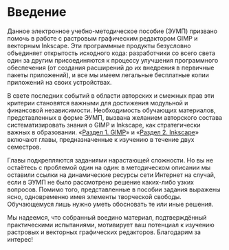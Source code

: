 # Введение

Данное электронное учебно-методическое пособие (ЭУМП) призвано помочь в работе с растровым графическим редактором GIMP и векторным Inkscape. Эти программные продукты безусловно объединяет открытость исходного кода: разработчики со всего света один за другим присоединяются к процессу улучшения программного обеспечения (от создания расширений до их внедрения в первичные пакеты приложений), и все мы имеем легальные бесплатные копии приложений на своих устройствах.

В свете последних событий в области авторских и смежных прав эти критерии становятся важными для достижения модульной и финансовой независимости. Необходимость обучающих материалов, представленных в форме ЭУМП, вызвана желанием авторского состава систематизировать знания о GIMP и Inkscape, как стратегически важных в образовании. «[Раздел 1. GIMP](gimp/1.md)» и «[Раздел 2. Inkscape](inkscape/1.md)» включают главы, предназначенные к изучению в течение двух семестров.

Главы подкрепляются заданиями нарастающей сложности. Но вы не остаётесь с проблемой один на один: в методическом описании мы оставили ссылки на динамические ресурсы сети Интернет на случай, если в ЭУМП не было рассмотрено решение каких-либо узких вопросов. Помимо того, представленные в пособии задания выражены ясно, одновременно имея элементы творческой свободы. Обучающемуся лишь нужно уметь обосновать те или иные решения.

Мы надеемся, что собранный воедино материал, подтверждённый практическими испытаниями, мотивирует ваш потенциал к изучению растровых и векторных графических редакторов. Благодарим за интерес!